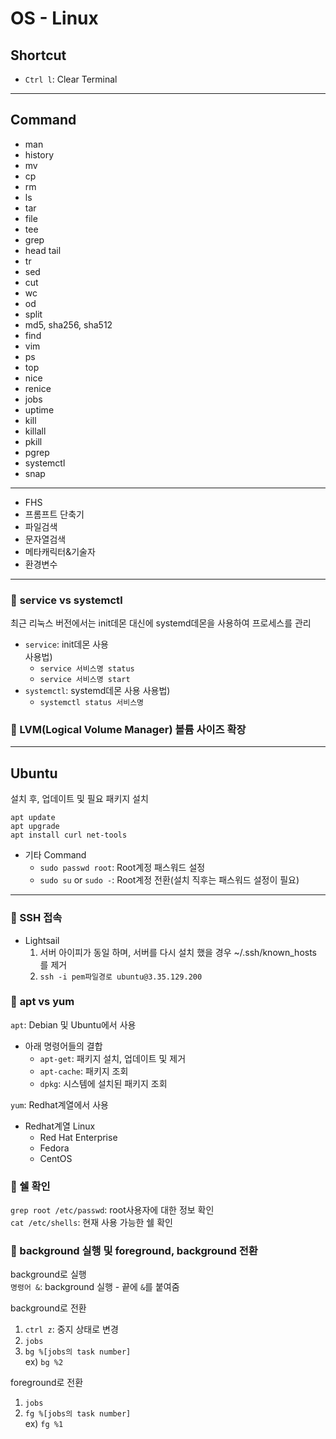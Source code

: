# OS - Linux

## Shortcut

- `Ctrl l`: Clear Terminal

---

## Command

- man
- history
- mv
- cp
- rm
- ls
- tar
- file
- tee
- grep
- head tail
- tr
- sed
- cut
- wc
- od
- split
- md5, sha256, sha512
- find
- vim
- ps
- top
- nice
- renice
- jobs
- uptime
- kill
- killall
- pkill
- pgrep
- systemctl
- snap

---

- FHS
- 프롬프트 단축기
- 파일검색
- 문자열검색
- 메타캐릭터&기술자
- 환경변수

---

### 🦋 **service** vs **systemctl**

최근 리눅스 버전에서는 init데몬 대신에 systemd데몬을 사용하여 프로세스를 관리

- `service`: init데몬 사용\
  사용법)
  - `service 서비스명 status`
  - `service 서비스명 start`
- `systemctl`: systemd데몬 사용
  사용법)
  - `systemctl status 서비스명`

### 🦋 LVM(Logical Volume Manager) 볼륨 사이즈 확장

---

## Ubuntu

설치 후, 업데이트 및 필요 패키지 설치

```shell
apt update
apt upgrade
apt install curl net-tools
```

- 기타 Command
  - `sudo passwd root`: Root계정 패스워드 설정
  - `sudo su` or `sudo -`: Root계정 전환(설치 직후는 패스워드 설정이 필요)

---

### 🦋 SSH 접속

- Lightsail
  1. 서버 아이피가 동일 하며, 서버를 다시 설치 했을 경우 ~/.ssh/known_hosts 를 제거
  2. `ssh -i pem파일경로 ubuntu@3.35.129.200`

### 🦋 **apt** vs **yum**

`apt`: Debian 및 Ubuntu에서 사용

- 아래 명령어들의 결합
  - `apt-get`: 패키지 설치, 업데이트 및 제거
  - `apt-cache`: 패키지 조회
  - `dpkg`: 시스템에 설치된 패키지 조회

`yum`: Redhat계열에서 사용

- Redhat계열 Linux
  - Red Hat Enterprise
  - Fedora
  - CentOS

### 🦋 쉘 확인

`grep root /etc/passwd`: root사용자에 대한 정보 확인\
`cat /etc/shells`: 현재 사용 가능한 쉘 확인

### 🦋 background 실행 및 foreground, background 전환

background로 실행\
`명령어 &`: background 실행 - 끝에 `&`를 붙여줌

background로 전환

1. `ctrl z`: 중지 상태로 변경
2. `jobs`
3. `bg %[jobs의 task number]`\
   ex) `bg %2`

foreground로 전환

1. `jobs`
2. `fg %[jobs의 task number]`\
   ex) `fg %1`

